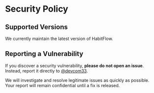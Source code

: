 # Security Policy

## Supported Versions

We currently maintain the latest version of HabitFlow.

## Reporting a Vulnerability

If you discover a security vulnerability, **please do not open an issue**.  
Instead, report it directly to [@devcom33](https://github.com/devcom33).

We will investigate and resolve legitimate issues as quickly as possible. Your report will remain confidential until a fix is released.

